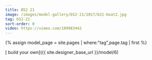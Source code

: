 ```yaml
---
title: B52 21
image: /images/model-gallery/b52-21/2017/b21-boat2.jpg
tag: b52-21
sort-order: 0
video: https://vimeo.com/189983442
---
```

{% assign model_page = site.pages | where:"tag",page.tag | first %}

[ build your own]({{ site.designer_base_url }}/model/6)
